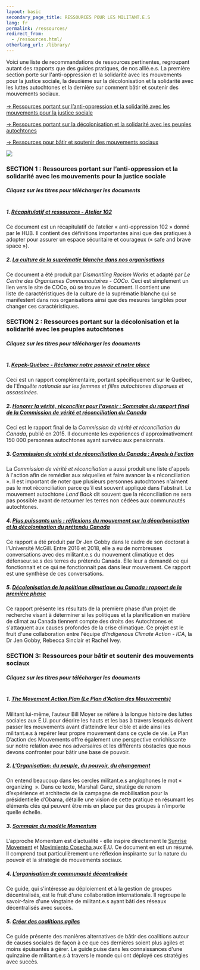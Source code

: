 ```yaml
---
layout: basic
secondary_page_title: RESSOURCES POUR LES MILITANT.E.S
lang: fr
permalink: /ressources/
redirect_from:
  - /ressources.html/
otherlang_url: /library/
---
```

Voici une liste de recommandations de ressources pertinentes, regroupant autant des rapports que des guides pratiques, de nos allié.e.s. La première section porte sur l'anti-oppression et la solidarité avec les mouvements pour la justice sociale, la deuxième sur la décolonisation et la solidarité avec les luttes autochtones et la dernière sur comment bâtir et soutenir des mouvements sociaux. <br><br>
[→ Ressources portant sur l’anti-oppression et la solidarité avec les mouvements pour la justice sociale](#antiopp)

[→ Ressources portant sur la décolonisation et la solidarité avec les peuples autochtones](#autoch)

[→ Ressources pour bâtir et soutenir des mouvements sociaux](#mouv)

![](/media/docs-mouvements-fr.png)

<a name="antiopp"></a>

### **SECTION 1 : Ressources portant sur l’anti-oppression et la solidarité avec les mouvements pour la justice sociale**

##### Cliquez sur les titres pour télécharger les documents<br><br>

##### 1. [Récapitulatif et ressources - Atelier 102](https://www.lehub.ca/media/ressourcesantiopp.pdf)

Ce document est un récapitulatif de l’atelier « anti-oppression 102 » donné par le HUB. Il contient des définitions importantes ainsi que des pratiques à adopter pour assurer un espace sécuritaire et courageux (« safe and brave space »).

##### 2. [La culture de la suprématie blanche dans nos organisations](https://coco-net.org/wp-content/uploads/2020/06/Coco-WhiteSupCulture-FR-FINAL.pdf)

Ce document a été produit par *Dismantling Racism Works* et adapté par *Le Centre des Organismes Communautaires - COCo*. Ceci est simplement un lien vers le site de COCo, où se trouve le document. Il contient une liste de caractéristiques de la culture de la suprématie blanche qui se manifestent dans nos organisations ainsi que des mesures tangibles pour changer ces caractéristiques.

<a name="autoch"></a>

### **SECTION 2 : Ressources portant sur la décolonisation et la solidarité avec les peuples autochtones** 

##### Cliquez sur les titres pour télécharger les documents<br><br>
   
##### 1. [Kepek-Québec - Réclamer notre pouvoir et notre place](https://www.lehub.ca/media/mmiwreport.pdf)

Ceci est un rapport complémentaire, portant spécifiquement sur le Québec, de l'*Enquête nationale sur les femmes et filles autochtones disparues et assassinées*.

##### 2. [*Honorer la vérité, réconcilier pour l'avenir* : Sommaire du rapport final de la *Commission de vérité et réconciliation du Canada*](https://www.lehub.ca/media/sommairedurapportfinal.pdf)

Ceci est le rapport final de la *Commission de vérité et réconciliation du Canada*, publié en 2015. Il documente les expériences d'approximativement 150 000 personnes autochtones ayant survécu aux pensionnats. 

##### 3. [*Commission de vérité et de réconciliation du Canada* : Appels à l'action](https://www.lehub.ca/media/commissiondeverite.pdf)

La *Commission de vérité et réconciliation* a aussi produit une liste d'appels à l'action afin de remédier aux séquelles et faire avancer la « réconciliation ». Il est important de noter que plusieurs personnes autochtones n'aiment pas le mot réconciliation parce qu'il est souvent appliqué dans l'abstrait. Le mouvement autochtone *Land Back* dit souvent que la réconciliation ne sera pas possible avant de retourner les terres non cédées aux communautés autochtones.

##### 4. *[Plus puissants unis : réflexions du mouvement sur la décarbonisation et la décolonisation du prétendu Canada](https://www.lehub.ca/media/pluspuissantsunis.pdf)*

Ce rapport a été produit par Dr Jen Gobby dans le cadre de son doctorat à l'Université McGill. Entre 2016 et 2018, elle a eu de nombreuses conversations avec des militant.e.s du mouvement climatique et des défenseur.se.s des terres du prétendu Canada. Elle leur a demandé ce qui fonctionnait et ce qui ne fonctionnait pas dans leur mouvement. Ce rapport est une synthèse de ces conversations. 

##### 5. [Décolonisation de la politique climatique au Canada : rapport de la première phase](https://www.lehub.ca/media/decolonisationica.pdf)

Ce rapport présente les résultats de la première phase d'un projet de recherche visant à déterminer si les politiques et la planification en matière de climat au Canada tiennent compte des droits des Autochtones et s'attaquent aux causes profondes de la crise climatique. Ce projet est le fruit d'une collaboration entre l'équipe d’*Indigenous Climate Action - ICA*, la Dr Jen Gobby, Rebecca Sinclair et Rachel Ivey.

<a name="mouv"></a>

### **SECTION 3: Ressources pour bâtir et soutenir des mouvements sociaux**

##### Cliquez sur les titres pour télécharger les documents<br><br>

##### 1. [The Movement Action Plan (Le Plan d’Action des Mouvements)](https://www.lehub.ca/media/hub-moyer-pam-fr.pdf)

Militant lui-même, l’auteur Bill Moyer se réfère à la longue histoire des luttes sociales aux É.U. pour décrire les hauts et les bas à travers lesquels doivent passer les mouvements avant d’atteindre leur cible et aide ainsi les militant.e.s à repérer leur propre mouvement dans ce cycle de vie. Le Plan D’action des Mouvements offre également une perspective enrichissante sur notre relation avec nos adversaires et les différents obstacles que nous devons confronter pour bâtir une base de pouvoir.

##### 2. [L’Organisation: du peuple, du pouvoir, du changement](https://www.lehub.ca/media/hub-mganz-fr.pdf)

On entend beaucoup dans les cercles militant.e.s anglophones le mot « organizing  ». Dans ce texte, Marshall Ganz, stratège de renom d’expérience et architecte de la campagne de mobilisation pour la présidentielle d’Obama, détaille une vision de cette pratique en résumant les éléments clés qui peuvent être mis en place par des groupes à n’importe quelle échelle.

##### 3. [Sommaire du modèle Momentum](https://www.lehub.ca/media/sommaire-modele-momentum1.pdf)

L’approche Momentum est d’actualité - elle inspire directement le [Sunrise Movement](https://www.sunrisemovement.org/?ms=SunriseMovement-WeAreTheClimateRevolution) et [Movimiento Cosecha ](https://www.lahuelga.com/)aux É.U. Ce document en est un résumé. Il comprend tout particulièrement une réflexion inspirante sur la nature du pouvoir et la stratégie de mouvements sociaux.

##### 4. [L’organisation de communauté décentralisée](https://docs.google.com/document/d/1t_dKwigt5PzsPpk5WwOv0_k8HLy7e26hydJvZUfIXTE/edit#heading=h.2qer87rh6v62)

Ce guide, qui s'intéresse au déploiement et à la gestion de groupes décentralisés, est le fruit d'une collaboration internationale. Il regroupe le savoir-faire d'une vingtaine de militant.e.s ayant bâti des réseaux décentralisés avec succès. 

##### 5. [Créer des coalitions agiles](https://docs.google.com/document/d/1lPvJr53uI_M5IzQmYS82h6xMX08jk4nGQ8s-mtqXN3E/edit)

Ce guide présente des manières alternatives de bâtir des coalitions autour de causes sociales de façon à ce que ces dernières soient plus agiles et moins épuisantes à gérer. Le guide puise dans les connaissances d'une quinzaine de militant.e.s à travers le monde qui ont déployé ces stratégies avec succès.